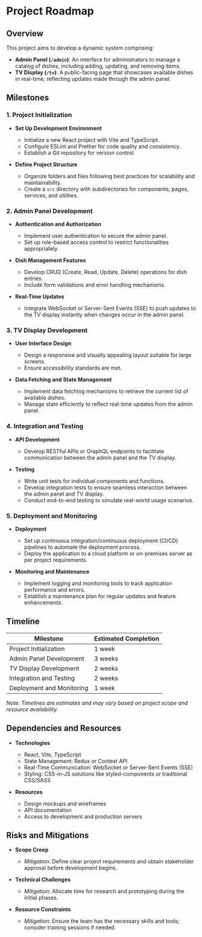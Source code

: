 # Project Roadmap

## Overview

This project aims to develop a dynamic system comprising:

- **Admin Panel (`/admin`)**: An interface for administrators to manage a catalog of dishes, including adding, updating, and removing items.
- **TV Display (`/tv`)**: A public-facing page that showcases available dishes in real-time, reflecting updates made through the admin panel.

## Milestones

### 1. Project Initialization

- **Set Up Development Environment**
  - Initialize a new React project with Vite and TypeScript.
  - Configure ESLint and Prettier for code quality and consistency.
  - Establish a Git repository for version control.

- **Define Project Structure**
  - Organize folders and files following best practices for scalability and maintainability.
  - Create a `src` directory with subdirectories for components, pages, services, and utilities.

### 2. Admin Panel Development

- **Authentication and Authorization**
  - Implement user authentication to secure the admin panel.
  - Set up role-based access control to restrict functionalities appropriately.

- **Dish Management Features**
  - Develop CRUD (Create, Read, Update, Delete) operations for dish entries.
  - Include form validations and error handling mechanisms.

- **Real-Time Updates**
  - Integrate WebSocket or Server-Sent Events (SSE) to push updates to the TV display instantly when changes occur in the admin panel.

### 3. TV Display Development

- **User Interface Design**
  - Design a responsive and visually appealing layout suitable for large screens.
  - Ensure accessibility standards are met.

- **Data Fetching and State Management**
  - Implement data fetching mechanisms to retrieve the current list of available dishes.
  - Manage state efficiently to reflect real-time updates from the admin panel.

### 4. Integration and Testing

- **API Development**
  - Develop RESTful APIs or GraphQL endpoints to facilitate communication between the admin panel and the TV display.

- **Testing**
  - Write unit tests for individual components and functions.
  - Develop integration tests to ensure seamless interaction between the admin panel and TV display.
  - Conduct end-to-end testing to simulate real-world usage scenarios.

### 5. Deployment and Monitoring

- **Deployment**
  - Set up continuous integration/continuous deployment (CI/CD) pipelines to automate the deployment process.
  - Deploy the application to a cloud platform or on-premises server as per project requirements.

- **Monitoring and Maintenance**
  - Implement logging and monitoring tools to track application performance and errors.
  - Establish a maintenance plan for regular updates and feature enhancements.

## Timeline

| Milestone                 | Estimated Completion |
|---------------------------|----------------------|
| Project Initialization    | 1 week               |
| Admin Panel Development   | 3 weeks              |
| TV Display Development    | 2 weeks              |
| Integration and Testing   | 2 weeks              |
| Deployment and Monitoring | 1 week               |

*Note: Timelines are estimates and may vary based on project scope and resource availability.*

## Dependencies and Resources

- **Technologies**
  - React, Vite, TypeScript
  - State Management: Redux or Context API
  - Real-Time Communication: WebSocket or Server-Sent Events (SSE)
  - Styling: CSS-in-JS solutions like styled-components or traditional CSS/SASS

- **Resources**
  - Design mockups and wireframes
  - API documentation
  - Access to development and production servers

## Risks and Mitigations

- **Scope Creep**
  - *Mitigation*: Define clear project requirements and obtain stakeholder approval before development begins.

- **Technical Challenges**
  - *Mitigation*: Allocate time for research and prototyping during the initial phases.

- **Resource Constraints**
  - *Mitigation*: Ensure the team has the necessary skills and tools; consider training sessions if needed.